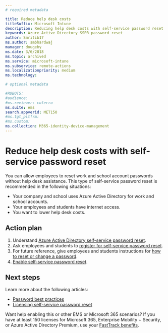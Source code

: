 ```yaml
---
# required metadata

title: Reduce help desk costs
titleSuffix: Microsoft Intune
description: Reducing help desk costs with self-service password reset 
keywords: Azure Active Directory SSPR password reset
author: Smritib17
ms.author: smbhardwaj
manager: dougeby
ms.date: 3/6/2018
ms.topic: archived
ms.service: microsoft-intune
ms.subservice: remote-actions
ms.localizationpriority: medium
ms.technology:

# optional metadata

#ROBOTS: 
#audience:
#ms.reviewer: coferro
ms.suite: ems
search.appverid: MET150
#ms.tgt_pltfrm:
#ms.custom:
ms.collection: M365-identity-device-management
---
```


# Reduce help desk costs with self-service password reset

You can allow employees to reset work and school account passwords without help desk assistance. This type of self-service password reset is recommended in the following situations:

* Your company and school uses Azure Active Directory for work and school accounts.
* Your employees and students have internet access.
* You want to lower help desk costs.

## Action plan

1. Understand [Azure Active Directory self-service password reset](/azure/active-directory/active-directory-passwords-overview). 
2. Ask employees and students to [register for self-service password reset](/azure/active-directory/active-directory-passwords-reset-register).
3. For future reference, give employees and students instructions for [how to reset or change a password](/azure/active-directory/active-directory-passwords-update-your-own-password).
4. [Enable self-service password reset](/azure/active-directory/active-directory-passwords-getting-started).

## Next steps

Learn more about the following articles:

* [Password best practices](/azure/active-directory/active-directory-secure-passwords) 
* [Licensing self-service password reset](/azure/active-directory/active-directory-secure-passwords)

Want help enabling this or other EMS or Microsoft 365 scenarios? If you have at least 150 licenses for Microsoft 365, Enterprise Mobility + Security, or Azure Active Directory Premium, use your [FastTrack benefits](/enterprise-mobility-security/solutions/enterprise-mobility-fasttrack-program).
